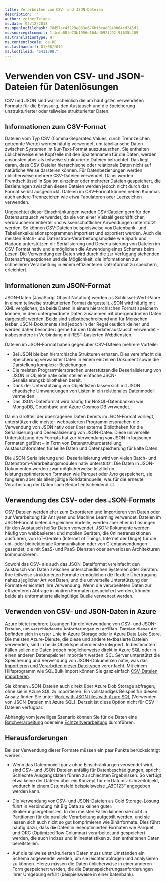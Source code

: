 ```yaml
---
title: Verarbeiten von CSV- und JSON-Dateien
description: ''
author: zoinerTejada
ms.date: 02/12/2018
ms.openlocfilehash: 78d57ac4f229e863e676bf3cad0140864cd243d1
ms.sourcegitcommit: 1f4cdb08fe73b1956e164ad692f792f9f635b409
ms.translationtype: HT
ms.contentlocale: de-DE
ms.lasthandoff: 01/08/2019
ms.locfileid: "54113981"
---
```

# <a name="working-with-csv-and-json-files-for-data-solutions"></a>Verwenden von CSV- und JSON-Dateien für Datenlösungen

CSV und JSON sind wahrscheinlich die am häufigsten verwendeten Formate für die Erfassung, den Austausch und die Speicherung unstrukturierter oder teilweise strukturierter Daten.

## <a name="about-csv-format"></a>Informationen zum CSV-Format

Dateien vom Typ CSV (Comma-Separated Values, durch Trennzeichen getrennte Werte) werden häufig verwendet, um tabellarische Daten zwischen Systemen im Nur-Text-Format auszutauschen. Sie enthalten üblicherweise eine Kopfzeile mit den Spaltennamen für die Daten, werden ansonsten aber als teilweise strukturierte Dateien betrachtet. Das liegt daran, dass CSV-Dateien hierarchische oder relationale Daten nicht auf natürliche Weise darstellen können. Für Datenbeziehungen werden üblicherweise mehrere CSV-Dateien verwendet. Dabei werden Fremdschlüssel in Spalten einzelner oder mehrerer Dateien gespeichert, die Beziehungen zwischen diesen Dateien werden jedoch nicht durch das Format selbst ausgedrückt. Dateien im CSV-Format können neben Kommas auch andere Trennzeichen wie etwa Tabulatoren oder Leerzeichen verwenden.

Ungeachtet dieser Einschränkungen werden CSV-Dateien gern für den Datenaustausch verwendet, da sie von einer Vielzahl geschäftlicher, verbraucherorientierter und wissenschaftlicher Anwendungen unterstützt werden. So können CSV-Dateien beispielsweise von Datenbank- und Tabellenkalkulationsprogrammen importiert und exportiert werden. Auch die meisten Batch- und Datenstrom-Verarbeitungsmodule wie Spark und Hadoop unterstützen die Serialisierung und Deserialisierung von Dateien im CSV-Format nativ und ermöglichen die Anwendung eines Schemas beim Lesen. Die Verwendung der Daten wird durch die zur Verfügung stehenden Datenabfrageoptionen und die Möglichkeit, die Informationen zur schnelleren Verarbeitung in einem effizienteren Datenformat zu speichern, erleichtert.

## <a name="about-json-format"></a>Informationen zum JSON-Format

JSON-Daten (JavaScript Object Notation) werden als Schlüssel-Wert-Paare in einem teilweise strukturierten Format dargestellt. JSON wird häufig mit XML verglichen, da beide Daten in einem hierarchischen Format speichern können, in dem untergeordnete Daten zusammen mit übergeordneten Daten dargestellt werden. Beide sind selbstbeschreibend und für Menschen lesbar, JSON-Dokumente sind jedoch in der Regel deutlich kleiner und werden daher besonders gerne für den Onlinedatenaustausch verwendet – insbesondere in Verbindung mit REST-basierten Webdiensten.

Dateien im JSON-Format haben gegenüber CSV-Dateien mehrere Vorteile:

- Bei JSON bleiben hierarchische Strukturen erhalten. Dies vereinfacht die Speicherung verwandter Daten in einem einzelnen Dokument sowie die Darstellung komplexer Beziehungen.
- Die meisten Programmiersprachen unterstützen die Deserialisierung von JSON in Objekte nativ oder stellen einfache JSON-Serialisierungsbibliotheken bereit.
- Dank der Unterstützung von Objektlisten lassen sich mit JSON chaotische Umwandlungen von Listen in ein relationales Datenmodell vermeiden.
- Das JSON-Dateiformat wird häufig für NoSQL-Datenbanken wie MongoDB, Couchbase und Azure Cosmos DB verwendet.

Da ein Großteil der übertragenen Daten bereits im JSON-Format vorliegt, unterstützen die meisten webbasierten Programmiersprachen die Verwendung von JSON nativ oder über externe Bibliotheken für die Serialisierung und Deserialisierung von JSON-Daten. Diese universelle Unterstützung des Formats hat zur Verwendung von JSON in logischen Formaten geführt – In Form von Datenstrukturdarstellung, Austauschformaten für heiße Daten und Datenspeicherung für kalte Daten.

Die JSON-Serialisierung und -Deserialisierung wird von vielen Batch- und Datenstrom-Verarbeitungsmodulen nativ unterstützt. Die Daten in JSON-Dokumenten werden zwar möglicherweise letztlich in leistungsoptimierteren Formaten wie Parquet oder Avro gespeichert, sie fungieren aber als alleingültige Rohdatenquelle, was für die erneute Verarbeitung der Daten nach Bedarf entscheidend ist.

## <a name="when-to-use-csv-or-json-formats"></a>Verwendung des CSV- oder des JSON-Formats

CSV-Dateien werden eher zum Exportieren und Importieren von Daten oder zur Verarbeitung für Analysen und Machine Learning verwendet. Dateien im JSON-Format bieten die gleichen Vorteile, werden aber eher in Lösungen für den Austausch heißer Daten verwendet. JSON-Dokumente werden häufig von webbasierten und mobilen Geräten, die Onlinetransaktionen ausführen, von IoT-Geräten (Internet of Things, Internet der Dinge) für die uni- oder bidirektionale Kommunikation oder von Clientanwendungen gesendet, die mit SaaS- und PaaS-Diensten oder serverlosen Architekturen kommunizieren.

Sowohl das CSV- als auch das JSON-Dateiformat vereinfacht den Austausch von Daten zwischen unterschiedlichen Systemen oder Geräten. Ihre teilweise strukturierten Formate ermöglichen die flexible Übertragung nahezu jeglicher Art von Daten, und die universelle Unterstützung der Formate erleichtert ihre Verwendung. Wenn die verarbeiteten Daten zur effizienteren Abfrage in binären Formaten gespeichert werden, können beide als unformatierte alleingültige Quelle verwendet werden.

## <a name="working-with-csv-and-json-data-in-azure"></a>Verwenden von CSV- und JSON-Daten in Azure

Azure bietet mehrere Lösungen für die Verwendung von CSV- und JSON-Dateien, um verschiedenste Anforderungen zu erfüllen. Dateien dieser Art befinden sich in erster Linie in Azure Storage oder in Azure Data Lake Store. Die meisten Azure-Dienste, die diese und andere textbasierte Dateien verwenden, sind in beide Objektspeicherdienste integriert. In bestimmten Fällen sollen die Daten jedoch möglicherweise direkt in Azure SQL oder in einen anderen Datenspeicher importiert werden. SQL Server unterstützt die Speicherung und Verwendung von JSON-Dokumenten nativ, was das [Importieren und Verarbeiten dieser Dateitypen](/sql/relational-databases/json/import-json-documents-into-sql-server) vereinfacht. Mit einem Hilfsprogramm wie SQL Bulk Import können Sie ganz einfach [CSV-Dateien importieren](/sql/relational-databases/json/import-json-documents-into-sql-server).

Sie können JSON-Dateien auch direkt über Azure Blob Storage abfragen, ohne sie in Azure SQL zu importieren. Ein vollständiges Beispiel für diesen Ansatz finden Sie unter [Work with JSON files with Azure SQL](https://medium.com/@mauridb/work-with-json-files-with-azure-sql-8946f066ddd4) (Verwenden von JSON-Dateien mit Azure SQL). Derzeit ist diese Option nicht für CSV-Dateien verfügbar.

Abhängig vom jeweiligen Szenario können Sie für die Daten eine [Batchverarbeitung](../big-data/batch-processing.md) oder eine [Echtzeitverarbeitung](../big-data/real-time-processing.md) durchführen.

## <a name="challenges"></a>Herausforderungen

Bei der Verwendung dieser Formate müssen ein paar Punkte berücksichtigt werden:

- Wenn das Datenmodell ganz ohne Einschränkungen verwendet wird, sind CSV- und JSON-Dateien anfällig für Datenbeschädigungen, sprich: Schlechte Ausgangsdaten führen zu schlechten Ergebnissen. So verfügt etwa keine der Dateien über ein Konzept für ein Datums-/Uhrzeitobjekt, wodurch in einem Datumsfeld beispielsweise „ABC123“ angegeben werden kann.

- Die Verwendung von CSV- und JSON-Dateien als Cold Storage-Lösung führt in Verbindung mit Big Data zu keinen guten Skalierungsergebnissen. In den meisten Fällen können sie nicht in Partitionen für die parallele Verarbeitung aufgeteilt werden, und sie lassen sich auch nicht so gut komprimieren wie Binärformate. Dies führt häufig dazu, dass die Daten in leseoptimierten Formaten wie Parquet und ORC (Optimized Row Columnar) verarbeitet und gespeichert werden, die auch Indizes und Inlinestatistiken zu den enthaltenen Daten bereitstellen.

- Auf die teilweise strukturierten Daten muss unter Umständen ein Schema angewendet werden, um sie leichter abfragen und analysieren zu können. Hierzu müssen die Daten üblicherweise in einer anderen Form gespeichert werden, die die Datenspeicherungsanforderungen Ihrer Umgebung erfüllt (beispielsweise in einer Datenbank).
